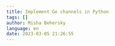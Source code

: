 ```yaml
---
title: Implement Go channels in Python
tags: []
author: Misha Behersky
language: en
date: 2023-03-05 21:26:55
---
```

